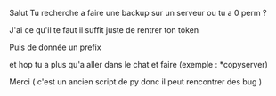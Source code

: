 


Salut Tu recherche a faire une backup sur un serveur ou tu a 0 perm ? 


J'ai ce qu'il te faut il suffit juste de rentrer ton token 


Puis de donnée un prefix 


et hop tu a plus qu'a aller dans le chat et faire (exemple : *copyserver) 


Merci ( c'est un ancien script de py donc il peut rencontrer des bug )

